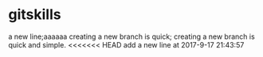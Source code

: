 # gitskills
a new line;aaaaaa
creating a new branch is quick;
creating a new branch is quick and simple.
<<<<<<< HEAD
add a new line at 2017-9-17 21:43:57
